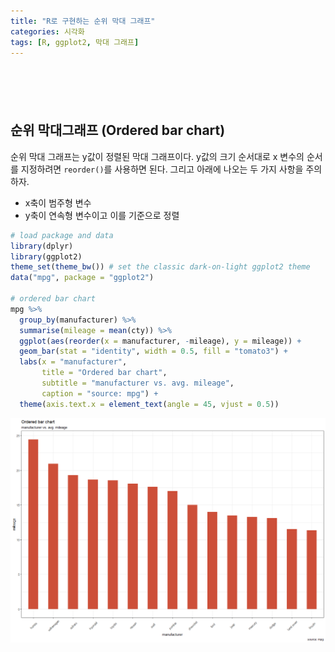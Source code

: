 ```yaml
---
title: "R로 구현하는 순위 막대 그래프"
categories: 시각화
tags: [R, ggplot2, 막대 그래프]
---
```


<div style="margin-bottom:100px;"></div>

## 순위 막대그래프 (Ordered bar chart)

순위 막대 그래프는 y값이 정렬된 막대 그래프이다. y값의 크기 순서대로 x 변수의 순서를 지정하려면 `reorder()`를 사용하면 된다. 그리고 아래에 나오는 두 가지 사항을 주의하자.

- x축이 범주형 변수
- y축이 연속형 변수이고 이를 기준으로 정렬

```r
# load package and data
library(dplyr)
library(ggplot2)
theme_set(theme_bw()) # set the classic dark-on-light ggplot2 theme
data("mpg", package = "ggplot2")

# ordered bar chart
mpg %>%
  group_by(manufacturer) %>%
  summarise(mileage = mean(cty)) %>%
  ggplot(aes(reorder(x = manufacturer, -mileage), y = mileage)) +
  geom_bar(stat = "identity", width = 0.5, fill = "tomato3") +
  labs(x = "manufacturer",
       title = "Ordered bar chart",
       subtitle = "manufacturer vs. avg. mileage",
       caption = "source: mpg") +
  theme(axis.text.x = element_text(angle = 45, vjust = 0.5))
```

![](/public/img/2022-06-22-visualization-summary/ordered_bar_chart-1.png)